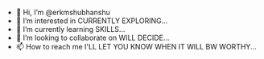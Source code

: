 - 👋 Hi, I’m @erkmshubhanshu
- 👀 I’m interested in CURRENTLY EXPLORING...
- 🌱 I’m currently learning SKILLS...
- 💞️ I’m looking to collaborate on WILL DECIDE...
- 📫 How to reach me I'LL LET YOU KNOW WHEN IT WILL BW WORTHY...

<!---
erkmshubhanshu/erkmshubhanshu is a ✨ special ✨ repository because its `README.md` (this file) appears on your GitHub profile.
You can click the Preview link to take a look at your changes.
--->
